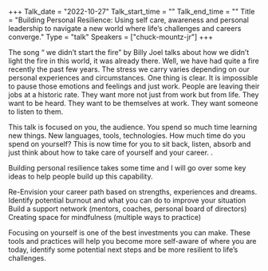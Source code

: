 +++
Talk_date = "2022-10-27"
Talk_start_time = ""
Talk_end_time = ""
Title = "Building Personal Resilience:  Using self care, awareness and personal leadership to navigate  a new world where life’s challenges and careers converge."
Type = "talk"
Speakers = ["chuck-mountz-jr"]
+++

The song “ we didn’t start the fire” by Billy Joel talks about how we didn’t light the fire in this world, it was already there.  Well, we have had quite a fire recently the past few years. The stress we carry varies depending on our personal experiences and circumstances. One thing is clear.  It is impossible to pause those emotions and feelings and just work. People are leaving their jobs at a historic rate. They want more not just from work but from life. They want to be heard. They want to be themselves at work. They want someone to listen to them. 

This talk is focused on you, the audience.  You spend so much time learning new things.  New languages, tools, technologies.  How much time do you spend on yourself?  This is now time for you to sit back, listen, absorb and just think about how to take care of yourself and your career. .  

Building personal resilience takes some time and I will go over some key ideas to help people build up this capability.

Re-Envision your career path based on strengths, experiences and dreams.
Identify potential burnout and what you can do to improve your situation
Build a support network (mentors, coaches, personal board of directors)
Creating space for mindfulness (multiple ways to practice)

Focusing on yourself is one of the best investments you can make.  These tools and practices will help you become more self-aware of where you are today, identify some potential next steps and be more resilient to life’s challenges.

